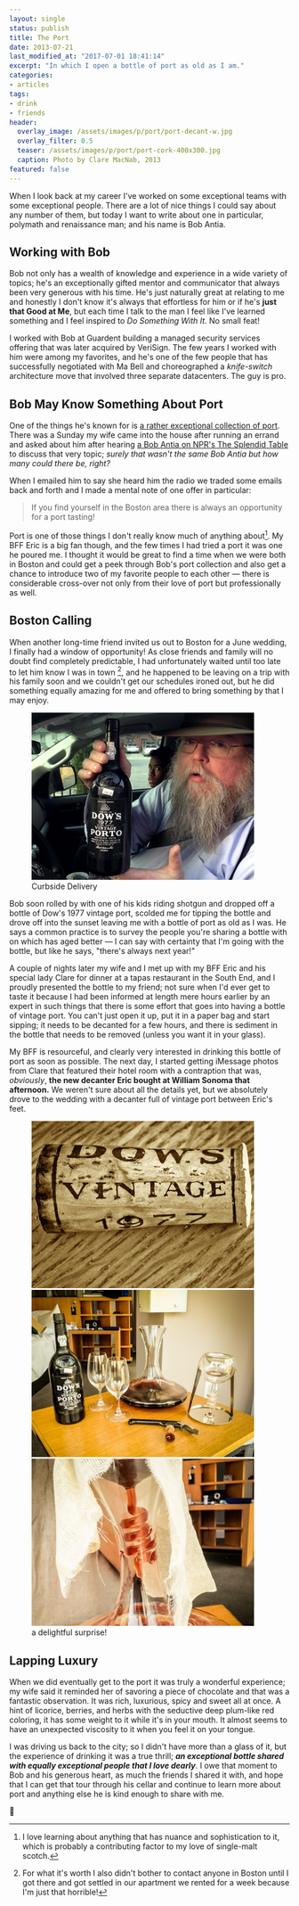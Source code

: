 ```yaml
---
layout: single
status: publish
title: The Port
date: 2013-07-21
last_modified_at: "2017-07-01 18:41:14"
excerpt: "In which I open a bottle of port as old as I am."
categories:
- articles
tags:
- drink
- friends
header:
  overlay_image: /assets/images/p/port/port-decant-w.jpg
  overlay_filter: 0.5
  teaser: /assets/images/p/port/port-cork-400x300.jpg
  caption: Photo by Clare MacNab, 2013
featured: false
---
```


When I look back at my career I've worked on some exceptional teams with some exceptional people. There are a lot of nice things I could say about any number of them, but today I want to write about one in particular, polymath and renaissance man; and his name is Bob Antia.

## Working with Bob

Bob not only has a wealth of knowledge and experience in a wide variety of topics; he's an exceptionally gifted mentor and communicator that always been very generous with his time. He's just naturally great at relating to me and honestly I don't know it's always that effortless for him or if he's **just that Good at Me**, but each time I talk to the man I feel like I've learned something and I feel inspired to *Do Something With It*. No small feat! 

I worked with Bob at Guardent building a managed security services offering that was later acquired by VeriSign. The few years I worked with him were among my favorites, and he's one of the few people that has successfully negotiated with Ma Bell and choreographed a *knife-switch* architecture move that involved three separate datacenters. The guy is pro.

## Bob May Know Something About Port

One of the things he's known for is [a rather exceptional collection of port](http://magazine.wsj.com/hunter/great-vintage/call-of-port/). There was a Sunday my wife came into the house after running an errand and asked about him after hearing [a Bob Antia on NPR's The Splendid Table](https://soundcloud.com/thesplendidtable/bob-antia-on-collecting-port) to discuss that very topic; *surely that wasn't the same Bob Antia but how many could there be, right?*

When I emailed him to say she heard him the radio we traded some emails back and forth and I made a mental note of one offer in particular:

> If you find yourself in the Boston area there is always an opportunity for a port tasting!

Port is one of those things I don't really know much of anything about[^1]. My BFF Eric is a big fan though, and the few times I had tried a port it was one he poured me. I thought it would be great to find a time when we were both in Boston and could get a peek through Bob's port collection and also get a chance to introduce two of my favorite people to each other — there is considerable cross-over not only from their love of port but professionally as well.

## Boston Calling

When another long-time friend invited us out to Boston for a June wedding, I finally had a window of opportunity! As close friends and family will no doubt find completely predictable, I had unfortunately waited until too late to let him know I was in town [^excuses], and he happened to be leaving on a trip with his family soon and we couldn't get our schedules ironed out, but he did something equally amazing for me and offered to bring something by that I may enjoy.

<figure>
  <a href="/assets/images/p/port/port-heybob-400x300.jpg"><img src="/assets/images/p/port/port-heybob-400x300.jpg" alt="hey, bob"></a>
  <figcaption>Curbside Delivery</figcaption>
</figure>

	
Bob soon rolled by with one of his kids riding shotgun and dropped off a bottle of Dow's 1977 vintage port, scolded me for tipping the bottle and drove off into the sunset leaving me with a bottle of port as old as I was. He says a common practice is to survey the people you're sharing a bottle with on which has aged better — I can say with certainty that I'm going with the bottle, but like he says, "there's always next year!"

A couple of nights later my wife and I met up with my BFF Eric and his special lady Clare for dinner at a tapas restaurant in the South End, and I proudly presented the bottle to my friend; not sure when I'd ever get to taste it because I had been informed at length mere hours earlier by an expert in such things that there is some effort that goes into having a bottle of vintage port. You can't just open it up, put it in a paper bag and start sipping; it needs to be decanted for a few hours, and there is sediment in the bottle that needs to be removed (unless you want it in your glass). 

My BFF is resourceful, and clearly very interested in drinking this bottle of port as soon as possible. The next day,  I started getting iMessage photos from Clare that featured their hotel room with a contraption that was, *obviously*, **the new decanter Eric bought at William Sonoma that afternoon.** We weren't sure about all the details yet, but we absolutely drove to the wedding with a decanter full of vintage port between Eric's feet.  

<figure class="third">
<a href="/assets/images/p/port/port-cork-400x300.jpg"><img src="/assets/images/p/port/port-cork-400x300.jpg" alt="cork"></a>
<a href="/assets/images/p/port/port-tabletop-400x300.jpg"><img src="/assets/images/p/port/port-tabletop-400x300.jpg" alt="tabletop decanting"></a>
<a href="/assets/images/p/port/port-decant-400x300.jpg"><img src="/assets/images/p/port/port-decant-400x300.jpg" alt="up close decanter"></a>
<figcaption>a delightful surprise!</figcaption>
</figure>
	
	

## Lapping Luxury

When we did eventually get to the port it was truly a wonderful experience; my wife said it reminded her of savoring a piece of chocolate and that was a fantastic observation. It was rich, luxurious, spicy and sweet all at once. A hint of licorice, berries, and herbs with the seductive deep plum-like red coloring, it has some weight to it while it's in your mouth. It almost seems to have an unexpected viscosity to it when you feel it on your tongue. 

I was driving us back to the city; so I didn't have more than a glass of it, but the experience of drinking it was a true thrill; ***an exceptional bottle shared with equally exceptional people that I love dearly***. I owe that moment to Bob and his generous heart, as much the friends I shared it with, and hope that I can get that tour through his cellar and continue to learn more about port and anything else he is kind enough to share with me.

:wine_glass:


[^1]: I love learning about anything that has nuance and sophistication to it, which is probably a contributing factor to my love of single-malt scotch.
[^excuses]: For what it's worth I also didn't bother to contact anyone in Boston until I got there and got settled in our apartment we rented for a week because I'm just that horrible!
